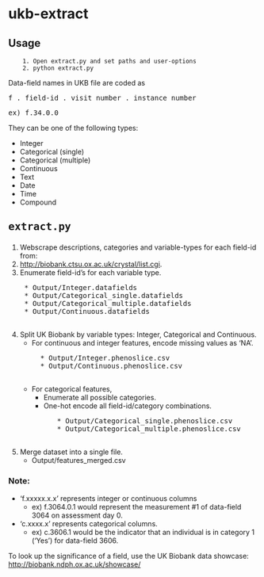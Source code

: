 # ukb-extract

## Usage
        1. Open extract.py and set paths and user-options
        2. python extract.py

Data-field names in UKB file are coded as
<pre>f . field-id . visit number . instance number</pre>
<pre>ex) f.34.0.0</pre>

They can be one of the following types:
* Integer
* Categorical (single)
* Categorical (multiple)
* Continuous
* Text
* Date
* Time
* Compound

## <b><pre>extract.py</pre></b>
1. Webscrape descriptions, categories and variable-types for each field-id from: 
2. http://biobank.ctsu.ox.ac.uk/crystal/list.cgi.
3. Enumerate field-id’s for each variable type.
    <pre>
    * Output/Integer.datafields
    * Output/Categorical_single.datafields
    * Output/Categorical_multiple.datafields
    * Output/Continuous.datafields
    </pre>
4. Split UK Biobank by variable types: Integer, Categorical and Continuous. 
    * For continuous and integer features, encode missing values as ‘NA’.
        <pre>
        * Output/Integer.phenoslice.csv
        * Output/Continuous.phenoslice.csv
        </pre>
    * For categorical features, 
        * Enumerate all possible categories.
        * One-hot encode all field-id/category combinations. 
        <pre>
            * Output/Categorical_single.phenoslice.csv
            * Output/Categorical_multiple.phenoslice.csv
        </pre>
5. Merge dataset into a single file.
    * Output/features_merged.csv

### Note:
* ‘f.xxxxx.x.x’ represents integer or continuous columns
    * ex) f.3064.0.1 would represent the measurement #1 of data-field 3064 on assessment day 0.
* ‘c.xxxx.x’ represents categorical columns.
    * ex) c.3606.1 would be the indicator that an individual is in category 1 (‘Yes’) for data-field 3606.

To look up the significance of a field, use the UK Biobank data showcase: http://biobank.ndph.ox.ac.uk/showcase/
